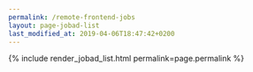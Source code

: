 ```yaml
---
permalink: /remote-frontend-jobs
layout: page-jobad-list
last_modified_at: 2019-04-06T18:47:42+0200
---
```

{% include render_jobad_list.html permalink=page.permalink %}
